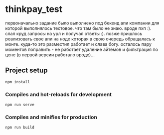 # thinkpay_test

первоначально задание было выполнено под бекенд апи компании для которой выполнялось тестовое. что там было не знаю. вроде пхп :). слал круд запросы на урл и получал ответы :). позже пришлось реализовать свое апи на ноде которая в свою очередь обращалась к монге. куда-то это разместил работает и слава богу. осталось пару моментов поправить - не работает удаление айтемов и фильтрация по цене (в первой версии работало вроде)...

## Project setup
```
npm install
```

### Compiles and hot-reloads for development
```
npm run serve
```

### Compiles and minifies for production
```
npm run build
```
